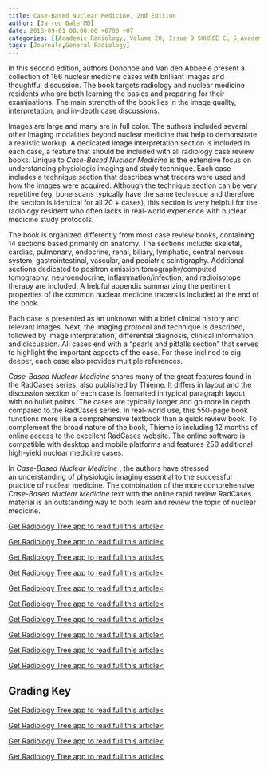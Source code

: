 ```yaml
---
title: Case-Based Nuclear Medicine, 2nd Edition
author: [Jarrod Dale MD]
date: 2013-09-01 00:00:00 +0700 +07
categories: [{Academic Radiology, Volume 20, Issue 9 SOURCE CL_S_AcademicRadiologyVolume20Issue9 1}]
tags: [Journals,General Radiology]
---
```

In this second edition, authors Donohoe and Van den Abbeele present a collection of 166 nuclear medicine cases with brilliant images and thoughtful discussion. The book targets radiology and nuclear medicine residents who are both learning the basics and preparing for their examinations. The main strength of the book lies in the image quality, interpretation, and in-depth case discussions.

Images are large and many are in full color. The authors included several other imaging modalities beyond nuclear medicine that help to demonstrate a realistic workup. A dedicated image interpretation section is included in each case, a feature that should be included with all radiology case review books. Unique to _Case-Based Nuclear Medicine_ is the extensive focus on understanding physiologic imaging and study technique. Each case includes a technique section that describes what tracers were used and how the images were acquired. Although the technique section can be very repetitive (eg, bone scans typically have the same technique and therefore the section is identical for all 20 + cases), this section is very helpful for the radiology resident who often lacks in real-world experience with nuclear medicine study protocols.

The book is organized differently from most case review books, containing 14 sections based primarily on anatomy. The sections include: skeletal, cardiac, pulmonary, endocrine, renal, biliary, lymphatic, central nervous system, gastrointestinal, vascular, and pediatric scintigraphy. Additional sections dedicated to positron emission tomography/computed tomography, neuroendocrine, inflammation/infection, and radioisotope therapy are included. A helpful appendix summarizing the pertinent properties of the common nuclear medicine tracers is included at the end of the book.

Each case is presented as an unknown with a brief clinical history and relevant images. Next, the imaging protocol and technique is described, followed by image interpretation, differential diagnosis, clinical information, and discussion. All cases end with a “pearls and pitfalls section” that serves to highlight the important aspects of the case. For those inclined to dig deeper, each case also provides multiple references.

_Case-Based Nuclear Medicine_ shares many of the great features found in the RadCases series, also published by Thieme. It differs in layout and the discussion section of each case is formatted in typical paragraph layout, with no bullet points. The cases are typically longer and go more in depth compared to the RadCases series. In real-world use, this 550-page book functions more like a comprehensive textbook than a quick review book. To complement the broad nature of the book, Thieme is including 12 months of online access to the excellent RadCases website. The online software is compatible with desktop and mobile platforms and features 250 additional high-yield nuclear medicine cases.

In _Case-Based Nuclear Medicine_ , the authors have stressed an understanding of physiologic imaging essential to the successful practice of nuclear medicine. The combination of the more comprehensive _Case-Based Nuclear Medicine_ text with the online rapid review RadCases material is an outstanding way to both learn and review the topic of nuclear medicine.

[Get Radiology Tree app to read full this article<](https://clinicalpub.com/app)

[Get Radiology Tree app to read full this article<](https://clinicalpub.com/app)

[Get Radiology Tree app to read full this article<](https://clinicalpub.com/app)

[Get Radiology Tree app to read full this article<](https://clinicalpub.com/app)

[Get Radiology Tree app to read full this article<](https://clinicalpub.com/app)

[Get Radiology Tree app to read full this article<](https://clinicalpub.com/app)

[Get Radiology Tree app to read full this article<](https://clinicalpub.com/app)

[Get Radiology Tree app to read full this article<](https://clinicalpub.com/app)

[Get Radiology Tree app to read full this article<](https://clinicalpub.com/app)

[Get Radiology Tree app to read full this article<](https://clinicalpub.com/app)

## Grading Key

[Get Radiology Tree app to read full this article<](https://clinicalpub.com/app)

[Get Radiology Tree app to read full this article<](https://clinicalpub.com/app)

[Get Radiology Tree app to read full this article<](https://clinicalpub.com/app)

[Get Radiology Tree app to read full this article<](https://clinicalpub.com/app)